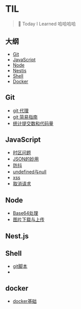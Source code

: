 # TIL

> 📝 Today I Learned
哈哈哈哈


## 大纲

- [Git](#git)
- [JavaScript](#javascript)
- [Node](#Node)
- [Nestjs](#nestjs)
- [Shell](#Shell)
- [Docker](#docker)





## Git

- [git 代理](Git/git代理.md)
- [git 简易指南](Git/git简易指南.md)
- [统计提交数和代码量](Git/统计提交数和代码量.md)







## JavaScript

- [时区问题](JavaScript/时区问题.md)
- [JSON的妙用](JavaScript/JSON.md)
- [防抖](JavaScript/防抖.md)
- [undefined与null](JavaScript/undefined与null.md)
- [xss](JavaScript/xss攻击.md)
- [取消请求](JavaScript/取消请求.md)





## Node

- [Base64处理](Node.js/Base64图片处理.md)
- [图片下载与上传](Node.js/图片下载与上传.md)








## Nest.js





## Shell

- [git脚本](Shell/git脚本.md)
- 





## docker

- [docker基础](Docker/快速开始.md)
